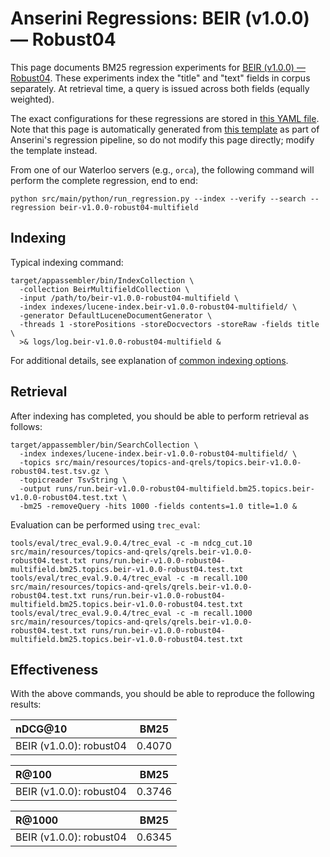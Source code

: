 # Anserini Regressions: BEIR (v1.0.0) &mdash; Robust04

This page documents BM25 regression experiments for [BEIR (v1.0.0) &mdash; Robust04](http://beir.ai/).
These experiments index the "title" and "text" fields in corpus separately.
At retrieval time, a query is issued across both fields (equally weighted).

The exact configurations for these regressions are stored in [this YAML file](../src/main/resources/regression/beir-v1.0.0-robust04-multifield.yaml).
Note that this page is automatically generated from [this template](../src/main/resources/docgen/templates/beir-v1.0.0-robust04-multifield.template) as part of Anserini's regression pipeline, so do not modify this page directly; modify the template instead.

From one of our Waterloo servers (e.g., `orca`), the following command will perform the complete regression, end to end:

```
python src/main/python/run_regression.py --index --verify --search --regression beir-v1.0.0-robust04-multifield
```

## Indexing

Typical indexing command:

```
target/appassembler/bin/IndexCollection \
  -collection BeirMultifieldCollection \
  -input /path/to/beir-v1.0.0-robust04-multifield \
  -index indexes/lucene-index.beir-v1.0.0-robust04-multifield/ \
  -generator DefaultLuceneDocumentGenerator \
  -threads 1 -storePositions -storeDocvectors -storeRaw -fields title \
  >& logs/log.beir-v1.0.0-robust04-multifield &
```

For additional details, see explanation of [common indexing options](common-indexing-options.md).

## Retrieval

After indexing has completed, you should be able to perform retrieval as follows:

```
target/appassembler/bin/SearchCollection \
  -index indexes/lucene-index.beir-v1.0.0-robust04-multifield/ \
  -topics src/main/resources/topics-and-qrels/topics.beir-v1.0.0-robust04.test.tsv.gz \
  -topicreader TsvString \
  -output runs/run.beir-v1.0.0-robust04-multifield.bm25.topics.beir-v1.0.0-robust04.test.txt \
  -bm25 -removeQuery -hits 1000 -fields contents=1.0 title=1.0 &
```

Evaluation can be performed using `trec_eval`:

```
tools/eval/trec_eval.9.0.4/trec_eval -c -m ndcg_cut.10 src/main/resources/topics-and-qrels/qrels.beir-v1.0.0-robust04.test.txt runs/run.beir-v1.0.0-robust04-multifield.bm25.topics.beir-v1.0.0-robust04.test.txt
tools/eval/trec_eval.9.0.4/trec_eval -c -m recall.100 src/main/resources/topics-and-qrels/qrels.beir-v1.0.0-robust04.test.txt runs/run.beir-v1.0.0-robust04-multifield.bm25.topics.beir-v1.0.0-robust04.test.txt
tools/eval/trec_eval.9.0.4/trec_eval -c -m recall.1000 src/main/resources/topics-and-qrels/qrels.beir-v1.0.0-robust04.test.txt runs/run.beir-v1.0.0-robust04-multifield.bm25.topics.beir-v1.0.0-robust04.test.txt
```

## Effectiveness

With the above commands, you should be able to reproduce the following results:

| nDCG@10                                                                                                      | BM25      |
|:-------------------------------------------------------------------------------------------------------------|-----------|
| BEIR (v1.0.0): robust04                                                                                      | 0.4070    |


| R@100                                                                                                        | BM25      |
|:-------------------------------------------------------------------------------------------------------------|-----------|
| BEIR (v1.0.0): robust04                                                                                      | 0.3746    |


| R@1000                                                                                                       | BM25      |
|:-------------------------------------------------------------------------------------------------------------|-----------|
| BEIR (v1.0.0): robust04                                                                                      | 0.6345    |
